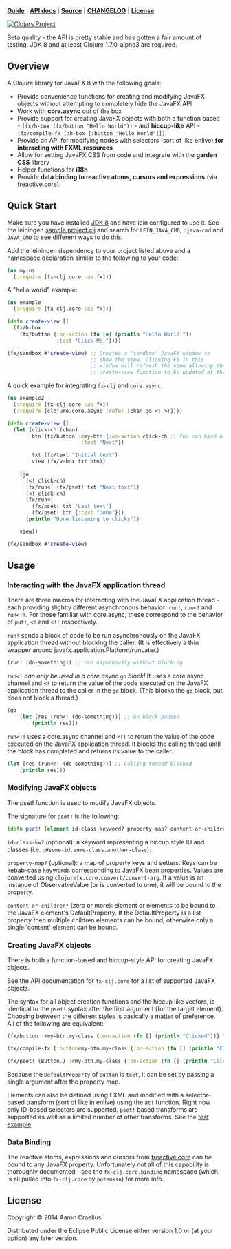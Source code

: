 **[Guide](http://documentup.com/aaronc/fx-clj)** | **[API docs](http://aaronc.github.io/fx-clj/)** | **[Source](http://github.com/aaronc/fx-clj)** | **[CHANGELOG](https://github.com/aaronc/fx-clj/releases)** | **[License](https://raw.githubusercontent.com/aaronc/fx-clj/master/LICENSE)**

[![Clojars Project](http://clojars.org/fx-clj/latest-version.svg)](http://clojars.org/fx-clj)

Beta quality - the API is pretty stable and has gotten a fair amount of testing. JDK 8 and at least Clojure 1.7.0-alpha3 are required.

## Overview

A Clojure library for JavaFX 8 with the following goals:

- Provide convenience functions for creating and modifying JavaFX
  objects without attempting to completely hide the JavaFX API
- Work with **core.async** out of the box
- Provide support for creating JavaFX objects with both a function
  based - `(fx/h-box (fx/button "Hello World"))` - and **hiccup-like** API -
  `(fx/compile-fx [:h-box [:button "Hello World"]])`.
- Provide an API for modifying nodes with selectors (sort of like enlive) **for interacting with
  FXML resources**
- Allow for setting JavaFX CSS from code and integrate with the **garden CSS**
  library
- Helper functions for **i18n**
- Provide **data binding to reactive atoms, cursors and expressions** (via [freactive.core](https://github.com/aaronc/freactive.core)).

## Quick Start

Make sure you have installed [JDK 8](http://www.oracle.com/technetwork/java/javase/downloads/jdk8-downloads-2133151.html) and have lein configured to use it. See the leiningen [sample.project.clj](https://github.com/technomancy/leiningen/blob/master/sample.project.clj) and search for `LEIN_JAVA_CMD`, `:java-cmd` and `JAVA_CMD` to see different ways to do this.

Add the leiningen dependency to your project listed above and a namespace declaration similar to the following to your code:

```clojure
(ns my-ns
  (:require [fx-clj.core :as fx]))
```

A "hello world" example:
```clojure
(ns example
  (:require [fx-clj.core :as fx]))

(defn create-view []
  (fx/h-box
    (fx/button {:on-action (fn [e] (println "Hello World!"))
                :text "Click Me!"})))

(fx/sandbox #'create-view) ;; Creates a "sandbox" JavaFX window to
                           ;; show the view. Clicking F5 in this
                           ;; window will refresh the view allowing the
                           ;; create-view function to be updated at the REPL

```

A quick example for integrating `fx-clj` and `core.async`:
```clojure
(ns example2
  (:require [fx-clj.core :as fx])
  (:require [clojure.core.async :refer [chan go <! >!]]))

(defn create-view []
  (let [click-ch (chan)
        btn (fx/button :#my-btn {:on-action click-ch ;; You can bind a core.async channel directly to an event
                        :text "Next"})

        txt (fx/text "Initial text")
        view (fx/v-box txt btn)]
        
    (go
      (<! click-ch)
      (fx/run<! (fx/pset! txt "Next text"))
      (<! click-ch)
      (fx/run<!
        (fx/pset! txt "Last text")
        (fx/pset! btn {:text "Done"}))
      (println "Done listening to clicks"))

    view))

(fx/sandbox #'create-view)
```

## Usage

### Interacting with the JavaFX application thread

There are three macros for interacting with the JavaFX application
thread - each providing slightly different asynchronous behavior:
`run!`, `run<!` and `run<!!`. For those familiar with core.async, these
correspond to the behavior of `put!`, `<!` and `<!!`
respectively.

`run!` sends a block of code to be run asynchronously on the JavaFX
application thread without blocking the caller. (It is effectively a
thin wrapper around javafx.application.Platform/runLater.)

```clojure
(run! (do-something)) ;; run asynchously without blocking
```

`run<!` *can only be used in a core.async* `go` *block!* It uses a
core.async channel and `<!` to return the value of the code executed
on the JavaFX application thread to the caller in the `go` block. (This
blocks the `go` block, but does not block a thread.)

```clojure
(go
    (let [res (run<! (do-something))] ;; Go block paused
        (println res)))
```

`run<!!` uses a core.async channel and `<!!` to return the value of
the code executed on the JavaFX application thread. It blocks the
calling thread until the block has completed and returns its value
to the caller.

```clojure
(let [res (run<!! (do-something))] ;; Calling thread blocked
    (println res)))
```

### Modifying JavaFX objects

The pset! function is used to modify JavaFX objects.

The signature for `pset!` is the following:

```clojure
(defn pset! [element id-class-keyword? property-map? content-or-children*])
```

`id-class-kw?` (optional): a keyword representing a hiccup style ID and
classes (i.e. `:#some-id.some-class.another-class`).

`property-map?` (optional): a map of property keys and setters. Keys can be
kebab-case keywords corresponding to JavaFX bean properties. Values are
converted using `clojurefx.core.convert/convert-arg`. If a value is an
instance of ObservableValue (or is converted to one),
it will be bound to the property.

`content-or-children*` (zero or more): element or elements to be bound to the
JavaFX element's DefaultProperty. If the DefaultProperty is a list property
then multiple children elements can be bound, otherwise only a single
'content' element can be bound.

### Creating JavaFX objects

There is both a function-based and hiccup-style API for creating
JavaFX objects.

See the API documentation for `fx-clj.core` for a list of
supported JavaFX objects.

The syntax for all object creation functions and the hiccup like
vectors, is identical to the `pset!` syntax after the first argument (for the target element).
Choosing between the different styles is basically a matter of preference.
All of the following are equivalent:

```clojure
(fx/button :#my-btn.my-class {:on-action (fn [] (println "Clicked"))} "Click Me")

(fx/compile-fx [:button#my-btn.my-class {:on-action (fn [] (println "Clicked"))}] "Click Me")

(fx/pset! (Button.) :#my-btn.my-class {:on-action (fn [] (println "Clicked"))} "Click Me")

```

Because the `DefaultProperty` of `Button` is `text`, it can be set by passing a
single argument after the property map.

Elements can also be defined using FXML and modified with a selector-based transform (sort of like in enlive) using the `at!` function. Right now only ID-based selectors are supported. `pset!` based transforms are supported as well as a limited number of other transforms. See the [test example](https://github.com/aaronc/fx-clj/blob/master/test/fx_clj/example_enlive.clj).

### Data Binding

The reactive atoms, expressions and cursors from [freactive.core](https://github.com/aaronc/freactive.core) can be bound to any JavaFX property. Unfortunately not all of this capability is thoroughly documented - see the `fx-clj.core.binding` namespace (which is all pulled into `fx-clj.core` by `potemkin`) for more info.


## License

Copyright © 2014 Aaron Craelius

Distributed under the Eclipse Public License either version 1.0 or (at
your option) any later version.
